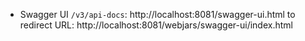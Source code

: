 
* Swagger UI `/v3/api-docs`: http://localhost:8081/swagger-ui.html  to redirect URL: http://localhost:8081/webjars/swagger-ui/index.html
